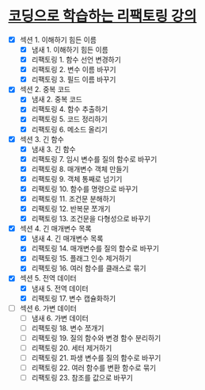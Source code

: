 # [코딩으로 학습하는 리팩토링 강의](https://www.inflearn.com/course/%EB%A6%AC%ED%8C%A9%ED%86%A0%EB%A7%81/dashboard)

- [X] 섹션 1. 이해하기 힘든 이름
    - [X] 냄새 1. 이해하기 힘든 이름
    - [X] 리팩토링 1. 함수 선언 변경하기
    - [X] 리팩토링 2. 변수 이름 바꾸기
    - [X] 리팩토링 3. 필드 이름 바꾸기

- [x] 섹션 2. 중복 코드
    - [X] 냄새 2. 중복 코드
    - [X] 리팩토링 4. 함수 추출하기
    - [X] 리팩토링 5. 코드 정리하기
    - [X] 리팩토링 6. 메소드 올리기

- [x] 섹션 3. 긴 함수
    - [X] 냄새 3. 긴 함수
    - [X] 리팩토링 7. 임시 변수를 질의 함수로 바꾸기
    - [x] 리팩토링 8. 매개변수 객체 만들기
    - [x] 리팩토링 9. 객체 통째로 넘기기
    - [x] 리팩토링 10. 함수를 명령으로 바꾸기
    - [x] 리팩토링 11. 조건문 분해하기
    - [x] 리팩토링 12. 반복문 쪼개기
    - [x] 리팩토링 13. 조건문을 다형성으로 바꾸기
- [x] 섹션 4. 긴 매개변수 목록
    - [x] 냄새 4. 긴 매개변수 목록
    - [x] 리팩토링 14. 매개변수를 질의 함수로 바꾸기
    - [x] 리팩토링 15. 플래그 인수 제거하기
    - [x] 리팩토링 16. 여러 함수를 클래스로 묶기

- [x] 섹션 5. 전역 데이터
    - [x] 냄새 5. 전역 데이터
    - [x] 리팩토링 17. 변수 캡슐화하기

- [ ] 섹션 6. 가변 데이터
  - [ ] 냄새 6. 가변 데이터
  - [ ] 리팩토링 18. 변수 쪼개기
  - [ ] 리팩토링 19. 질의 함수와 변경 함수 분리하기
  - [ ] 리팩토링 20. 세터 제거하기
  - [ ] 리팩토링 21. 파생 변수를 질의 함수로 바꾸기
  - [ ] 리팩토링 22. 여러 함수를 변환 함수로 묶기
  - [ ] 리팩토링 23. 참조를 값으로 바꾸기

